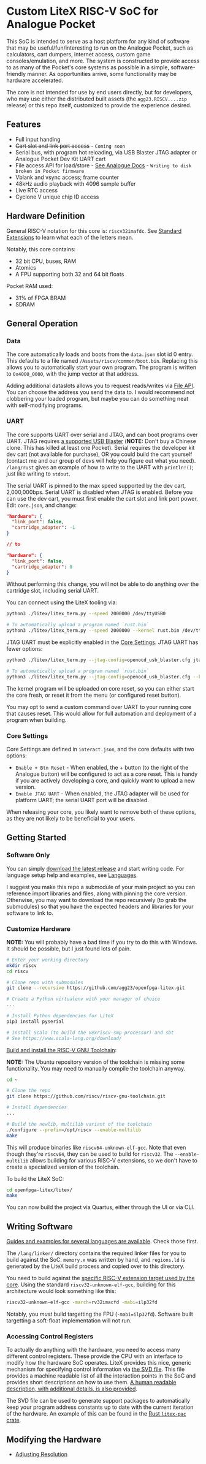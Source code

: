 # Custom LiteX RISC-V SoC for Analogue Pocket

This SoC is intended to serve as a host platform for any kind of software that may be useful/fun/interesting to run on the Analogue Pocket, such as calculators, cart dumpers, internet access, custom game consoles/emulation, and more. The system is constructed to provide access to as many of the Pocket's core systems as possible in a simple, software-friendly manner. As opportunities arrive, some functionality may be hardware accelerated.

The core is not intended for use by end users directly, but for developers, who may use either the distributed built assets (the `agg23.RISCV....zip` release) or this repo itself, customized to provide the experience desired.

## Features

* Full input handing
* ~~Cart slot and link port access~~ - `Coming soon`
* Serial bus, with program hot reloading, via USB Blaster JTAG adapter or Analogue Pocket Dev Kit UART cart
* File access API for load/store - [See Analogue Docs](https://www.analogue.co/developer/docs/core-definition-files/data-json) - `Writing to disk broken in Pocket firmware`
* Vblank and vsync access; frame counter
* 48kHz audio playback with 4096 sample buffer
* Live RTC access
* Cyclone V unique chip ID access

## Hardware Definition

General RISC-V notation for this core is: `riscv32imafdc`. See [Standard Extensions](https://en.wikichip.org/wiki/risc-v/standard_extensions) to learn what each of the letters mean.

Notably, this core contains:

* 32 bit CPU, buses, RAM
* Atomics
* A FPU supporting both 32 and 64 bit floats

Pocket RAM used:

* 31% of FPGA BRAM
* SDRAM

## General Operation

### Data

The core automatically loads and boots from the `data.json` slot id 0 entry. This defaults to a file named `/Assets/riscv/common/boot.bin`. Replacing this allows you to automatically start your own program. The program is written to `0x4000_0000`, with the jump vector at that address.

Adding additional dataslots allows you to request reads/writes via [File API](./docs/control.md#file-api). You can choose the address you send the data to. I would recommend not clobbering your loaded program, but maybe you can do something neat with self-modifying programs.

### UART

The core supports UART over serial and JTAG, and can boot programs over UART. JTAG requires [a supported USB Blaster](https://www.digikey.com/en/products/detail/terasic-inc/P0302/2003484) (**NOTE:** Don't buy a Chinese clone. This has killed at least one Pocket). Serial requires the developer kit dev cart (not available for purchase), OR you could build the cart yourself (contact me and our group of devs will help you figure out what you need). `/lang/rust` gives an example of how to write to the UART with `println!()`; just like writing to `stdout`.

The serial UART is pinned to the max speed supported by the dev cart, 2,000,000bps. Serial UART is disabled when JTAG is enabled. Before you can use the dev cart, you must first enable the cart slot and link port power. Edit `core.json`, and change:
```json
"hardware": {
  "link_port": false,
  "cartridge_adapter": -1
}

// to

"hardware": {
  "link_port": false,
  "cartridge_adapter": 0
}
```

Without performing this change, you will not be able to do anything over the cartridge slot, including serial UART.

You can connect using the LiteX tooling via:
```bash
python3 ./litex/litex_term.py --speed 2000000 /dev/ttyUSB0

# To automatically upload a program named `rust.bin`
python3 ./litex/litex_term.py --speed 2000000 --kernel rust.bin /dev/ttyUSB0
```

JTAG UART must be explicitly enabled in the [Core Settings](#core-settings). JTAG UART has fewer options:
```bash
python3 ./litex/litex_term.py --jtag-config=openocd_usb_blaster.cfg jtag

# To automatically upload a program named `rust.bin`
python3 ./litex/litex_term.py --jtag-config=openocd_usb_blaster.cfg --kernel rust.bin jtag
```

The kernel program will be uploaded on core reset, so you can either start the core fresh, or reset it from the menu (or configured reset button).

You may opt to send a custom command over UART to your running core that causes reset. This would allow for full automation and deployment of a program when building.

### Core Settings

Core Settings are defined in `interact.json`, and the core defaults with two options:

* `Enable + Btn Reset` - When enabled, the + button (to the right of the Analogue button) will be configured to act as a core reset. This is handy if you are actively developing a core, and quickly want to upload a new version.
* `Enable JTAG UART` - When enabled, the JTAG adapter will be used for platform UART; the serial UART port will be disabled.

When releasing your core, you likely want to remove both of these options, as they are not likely to be beneficial to your users.

## Getting Started

### Software Only

You can simply [download the latest release](https://github.com/agg23/openfpga-litex2/releases/latest) and start writing code. For language setup help and examples, see [Languages](/lang/README.md).

I suggest you make this repo a submodule of your main project so you can reference import libraries and files, along with pinning the core version. Otherwise, you may want to download the repo recursively (to grab the submodules) so that you have the expected headers and libraries for your software to link to.

### Customize Hardware

**NOTE:** You will probably have a bad time if you try to do this with Windows. It should be possible, but I just found lots of pain.

```bash
# Enter your working directory
mkdir riscv
cd riscv

# Clone repo with submodules
git clone --recursive https://github.com/agg23/openfpga-litex.git

# Create a Python virtualenv with your manager of choice
...

# Install Python dependencies for LiteX
pip3 install pyserial

# Install Scala (to build the Vexriscv-smp processor) and sbt
# See https://www.scala-lang.org/download/
```

[Build and install the RISC-V GNU Toolchain](https://github.com/riscv/riscv-gnu-toolchain):

**NOTE:** The Ubuntu repository version of the toolchain is missing some functionality. You may need to manually compile the toolchain anyway.

```bash
cd ~

# Clone the repo
git clone https://github.com/riscv/riscv-gnu-toolchain.git

# Install dependencies
...

# Build the newlib, multilib variant of the toolchain
./configure --prefix=/opt/riscv --enable-multilib
make
```

This will produce binaries like `riscv64-unknown-elf-gcc`. Note that even though they're `riscv64`, they can be used to build for `riscv32`. The `--enable-multilib` allows building for various RISC-V extensions, so we don't have to create a specialized version of the toolchain.

To build the LiteX SoC:

```bash
cd openfpga-litex/litex/
make
```

You can now build the project via Quartus, either through the UI or via CLI.

## Writing Software

[Guides and examples for several languages are available](/lang/README.md). Check those first.

The `/lang/linker/` directory contains the required linker files for you to build against the SoC. `memory.x` was written by hand, and `regions.ld` is generated by the LiteX build process and copied over to this directory.

You need to build against the [specific RISC-V extension target used by the core](#hardware-definition). Using the standard `riscv32-unknown-elf-gcc`, building for this architecture would look something like this:

```bash
riscv32-unknown-elf-gcc -march=rv32imacfd -mabi=ilp32fd
```

Notably, you _must_ build targetting the FPU (`-mabi=ilp32fd`). Software built targetting a soft-float implementation will not run.

### Accessing Control Registers

To actually do anything with the hardware, you need to access many different control registers. These provide the CPU with an interface to modify how the hardware SoC operates. LiteX provides this nice, generic mechanism for specifying control information via [the SVD file](/litex/pocket.svd). This file provides a machine readable list of all the interaction points in the SoC and provides short descriptions on how to use them. [A human readable description, with additional details, is also provided](/docs/control.md).

The SVD file can be used to generate support packages to automatically keep your program address constants up to date with the current iteration of the hardware. An example of this can be found in the [Rust `litex-pac` crate](/lang/rust/crates/litex-pac).

## Modifying the Hardware

* [Adjusting Resolution](/docs/resolution.md)